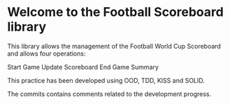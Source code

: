 Welcome to the Football Scoreboard library
==========================================
This library allows the management of the Football World Cup Scoreboard and allows four operations:

Start Game
Update Scoreboard
End Game
Summary

This practice has been developed using OOD, TDD, KISS and SOLID.

The commits contains comments related to the development progress. 

